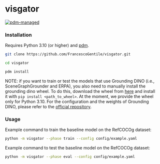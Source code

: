 # visgator

[![pdm-managed](https://img.shields.io/badge/pdm-managed-blueviolet)](https://pdm.fming.dev)

### Installation

Requires Python 3.10 (or higher) and [pdm](https://github.com/pdm-project/pdm).

```bash
git clone https://github.com/FrancescoGentile/visgator.git

cd visgator

pdm install
```

NOTE: if you want to train or test the models that use Grounding DINO (i.e., SceneGraphGrounder and ERPA), you also need to manually install the grounding dino wheel. To do this, download the wheel from [here](https://drive.google.com/file/d/16ugtOF8kmeOPfhFzbKUsR83uvepfA2ya/view?usp=sharing) and install it with `pip install <path_to_wheel>`. At the moment, we provide the wheel only for Python 3.10. For the configuration and the weights of Grounding DINO, please refer to the [official repository](https://github.com/IDEA-Research/GroundingDINO).

### Usage

Example command to train the baseline model on the RefCOCOg dataset:

```bash
python -m visgator --phase train --config config/example.yaml
```

Example command to test the baseline model on the RefCOCOg dataset:

```bash
python -m visgator --phase eval --config config/example.yaml
```
